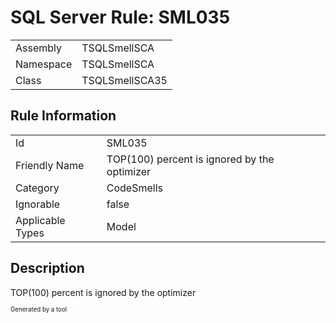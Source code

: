 ﻿# SQL Server Rule: SML035
  
|    |    |
|----|----|
| Assembly | TSQLSmellSCA |
| Namespace | TSQLSmellSCA |
| Class | TSQLSmellSCA35 |
  
## Rule Information
  
|    |    |
|----|----|
| Id | SML035 |
| Friendly Name | TOP(100) percent is ignored by the optimizer |
| Category | CodeSmells |
| Ignorable | false |
| Applicable Types | Model  |
  
## Description
  
TOP(100) percent is ignored by the optimizer
  
<sub><sup>Generated by a tool</sup></sub>
